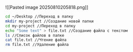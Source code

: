 

![[Pasted image 20250810205818.png]]

```bash
cd ~/Desktop //Переход в папку
mkdir my-project //Создание новой папки 
cd my-project //Переход в папку
echo "Some text" > file.txt //Создание файла с текстом 
ls //Список файлов в папке
cat file.txt //Чтение файла
rm file.txt //Удаление файла
```